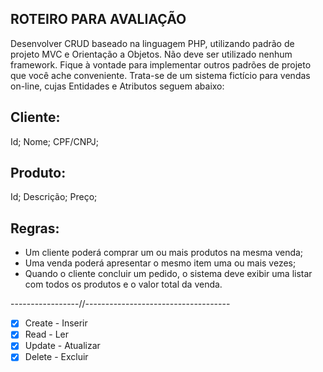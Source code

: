  ## ROTEIRO PARA AVALIAÇÃO

 Desenvolver CRUD baseado na linguagem PHP, utilizando padrão de projeto MVC e Orientação a Objetos. Não deve ser utilizado nenhum framework. Fique à vontade para implementar outros padrões de projeto que você ache conveniente. Trata-se de um sistema fictício para vendas on-line, cujas Entidades e Atributos seguem abaixo:

## Cliente:

Id;
Nome;
CPF/CNPJ;

## Produto:

Id;
Descrição;
Preço;
 

## Regras:

- Um cliente poderá comprar um ou mais produtos na mesma venda;
- Uma venda poderá apresentar o mesmo item uma ou mais vezes;
- Quando o cliente concluir um pedido, o sistema deve exibir uma listar com todos os produtos e o valor total da venda.

-----------------//------------------------------------
 
 - [x] Create  - Inserir
 - [x] Read    - Ler 
 - [x] Update  - Atualizar
 - [x] Delete  - Excluir
